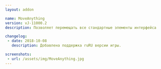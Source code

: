```yaml
---
layout: addon

name: MoveAnything
version: vJ-11000.2
description: Позволяет перемещать все стандартные элементы интерфейса

changelog:
 - date: 2018-10-08
   description: Добавлена поддержка ruRU версии игры.

screenshots:
 - url: /assets/img/MoveAnything.jpg
---
```

